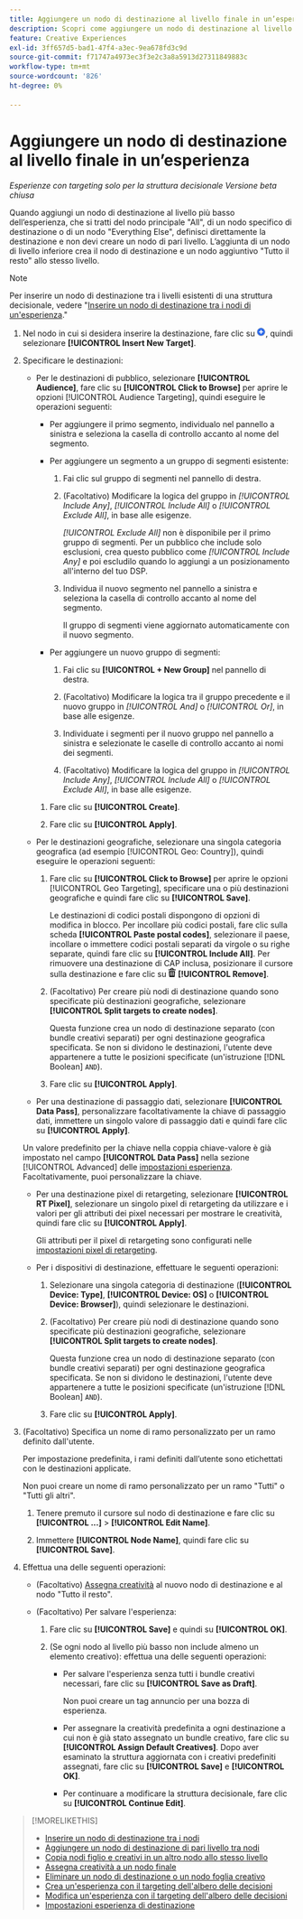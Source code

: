 ```yaml
---
title: Aggiungere un nodo di destinazione al livello finale in un’esperienza
description: Scopri come aggiungere un nodo di destinazione al livello di destinazione finale di un’esperienza di annuncio.
feature: Creative Experiences
exl-id: 3ff657d5-bad1-47f4-a3ec-9ea678fd3c9d
source-git-commit: f71747a4973ec3f3e2c3a8a5913d27311849883c
workflow-type: tm+mt
source-wordcount: '826'
ht-degree: 0%

---
```


# Aggiungere un nodo di destinazione al livello finale in un’esperienza

*Esperienze con targeting solo per la struttura decisionale*
*Versione beta chiusa*

Quando aggiungi un nodo di destinazione al livello più basso dell’esperienza, che si tratti del nodo principale &quot;All&quot;, di un nodo specifico di destinazione o di un nodo &quot;Everything Else&quot;, definisci direttamente la destinazione e non devi creare un nodo di pari livello. L’aggiunta di un nodo di livello inferiore crea il nodo di destinazione e un nodo aggiuntivo &quot;Tutto il resto&quot; allo stesso livello.

>[!NOTE]
>
>Per inserire un nodo di destinazione tra i livelli esistenti di una struttura decisionale, vedere &quot;[Inserire un nodo di destinazione tra i nodi di un&#39;esperienza](experience-target-node-add-inner.md).&quot;

<!-- 1. [ways to get to the decision tree] -->

1. Nel nodo in cui si desidera inserire la destinazione, fare clic su ![Aggiungi](/help/creative/assets/add.png "Aggiungi"), quindi selezionare **[!UICONTROL Insert New Target]**.

1. Specificare le destinazioni:

   * Per le destinazioni di pubblico, selezionare **[!UICONTROL Audience]**, fare clic su **[!UICONTROL Click to Browse]** per aprire le opzioni [!UICONTROL Audience Targeting], quindi eseguire le operazioni seguenti:

      * Per aggiungere il primo segmento, individualo nel pannello a sinistra e seleziona la casella di controllo accanto al nome del segmento.

      * Per aggiungere un segmento a un gruppo di segmenti esistente:

         1. Fai clic sul gruppo di segmenti nel pannello di destra.

         1. (Facoltativo) Modificare la logica del gruppo in *[!UICONTROL Include Any]*, *[!UICONTROL Include All]* o *[!UICONTROL Exclude All]*, in base alle esigenze.

            *[!UICONTROL Exclude All]* non è disponibile per il primo gruppo di segmenti. Per un pubblico che include solo esclusioni, crea questo pubblico come *[!UICONTROL Include Any]* e poi escludilo quando lo aggiungi a un posizionamento all&#39;interno del tuo DSP.

         1. Individua il nuovo segmento nel pannello a sinistra e seleziona la casella di controllo accanto al nome del segmento.

            Il gruppo di segmenti viene aggiornato automaticamente con il nuovo segmento.

      * Per aggiungere un nuovo gruppo di segmenti:

         1. Fai clic su **[!UICONTROL + New Group]** nel pannello di destra.

         1. (Facoltativo) Modificare la logica tra il gruppo precedente e il nuovo gruppo in *[!UICONTROL And]* o *[!UICONTROL Or]*, in base alle esigenze.

         1. Individuate i segmenti per il nuovo gruppo nel pannello a sinistra e selezionate le caselle di controllo accanto ai nomi dei segmenti.

         1. (Facoltativo) Modificare la logica del gruppo in *[!UICONTROL Include Any]*, *[!UICONTROL Include All]* o *[!UICONTROL Exclude All]*, in base alle esigenze.

      1. Fare clic su **[!UICONTROL Create]**.

      1. Fare clic su **[!UICONTROL Apply]**.

   * Per le destinazioni geografiche, selezionare una singola categoria geografica (ad esempio [!UICONTROL Geo: Country]), quindi eseguire le operazioni seguenti:

      1. Fare clic su **[!UICONTROL Click to Browse]** per aprire le opzioni [!UICONTROL Geo Targeting], specificare una o più destinazioni geografiche e quindi fare clic su **[!UICONTROL Save]**.

         Le destinazioni di codici postali dispongono di opzioni di modifica in blocco. Per incollare più codici postali, fare clic sulla scheda **[!UICONTROL Paste postal codes]**, selezionare il paese, incollare o immettere codici postali separati da virgole o su righe separate, quindi fare clic su **[!UICONTROL Include All]**. Per rimuovere una destinazione di CAP inclusa, posizionare il cursore sulla destinazione e fare clic su ![Rimuovi](/help/creative/assets/delete.png "Rimuovi") **[!UICONTROL Remove]**.

      1. (Facoltativo) Per creare più nodi di destinazione quando sono specificate più destinazioni geografiche, selezionare **[!UICONTROL Split targets to create nodes]**.

         Questa funzione crea un nodo di destinazione separato (con bundle creativi separati) per ogni destinazione geografica specificata. Se non si dividono le destinazioni, l&#39;utente deve appartenere a tutte le posizioni specificate (un&#39;istruzione [!DNL Boolean] `AND`).

      1. Fare clic su **[!UICONTROL Apply]**.

   * Per una destinazione di passaggio dati, selezionare **[!UICONTROL Data Pass]**, personalizzare facoltativamente la chiave di passaggio dati, immettere un singolo valore di passaggio dati e quindi fare clic su **[!UICONTROL Apply]**.

   Un valore predefinito per la chiave nella coppia chiave-valore è già impostato nel campo **[!UICONTROL Data Pass]** nella sezione [!UICONTROL Advanced] delle [impostazioni esperienza](experience-settings-targeting.md). Facoltativamente, puoi personalizzare la chiave.

   * Per una destinazione pixel di retargeting, selezionare **[!UICONTROL RT Pixel]**, selezionare un singolo pixel di retargeting da utilizzare e i valori per gli attributi dei pixel necessari per mostrare le creatività, quindi fare clic su **[!UICONTROL Apply]**.

     Gli attributi per il pixel di retargeting sono configurati nelle [impostazioni pixel di retargeting](/help/creative/pixels/retargeting-pixel-manage.md).

   * Per i dispositivi di destinazione, effettuare le seguenti operazioni:

      1. Selezionare una singola categoria di destinazione (**[!UICONTROL Device: Type]**, **[!UICONTROL Device: OS]** o **[!UICONTROL Device: Browser]**), quindi selezionare le destinazioni.

      1. (Facoltativo) Per creare più nodi di destinazione quando sono specificate più destinazioni geografiche, selezionare **[!UICONTROL Split targets to create nodes]**.

         Questa funzione crea un nodo di destinazione separato (con bundle creativi separati) per ogni destinazione geografica specificata. Se non si dividono le destinazioni, l&#39;utente deve appartenere a tutte le posizioni specificate (un&#39;istruzione [!DNL Boolean] `AND`).

      1. Fare clic su **[!UICONTROL Apply]**.

1. (Facoltativo) Specifica un nome di ramo personalizzato per un ramo definito dall&#39;utente.

   Per impostazione predefinita, i rami definiti dall’utente sono etichettati con le destinazioni applicate.

   Non puoi creare un nome di ramo personalizzato per un ramo &quot;Tutti&quot; o &quot;Tutti gli altri&quot;.

   1. Tenere premuto il cursore sul nodo di destinazione e fare clic su **[!UICONTROL ...]** > **[!UICONTROL Edit Name]**.

   1. Immettere **[!UICONTROL Node Name]**, quindi fare clic su **[!UICONTROL Save]**.

1. Effettua una delle seguenti operazioni:

   * (Facoltativo) [Assegna creatività](experience-assign-creative-bundles.md) al nuovo nodo di destinazione e al nodo &quot;Tutto il resto&quot;.

   * (Facoltativo) Per salvare l&#39;esperienza:

      1. Fare clic su **[!UICONTROL Save]** e quindi su **[!UICONTROL OK]**.

      1. (Se ogni nodo al livello più basso non include almeno un elemento creativo): effettua una delle seguenti operazioni:

         * Per salvare l&#39;esperienza senza tutti i bundle creativi necessari, fare clic su **[!UICONTROL Save as Draft]**.

           Non puoi creare un tag annuncio per una bozza di esperienza.

         * Per assegnare la creatività predefinita a ogni destinazione a cui non è già stato assegnato un bundle creativo, fare clic su **[!UICONTROL Assign Default Creatives]**. Dopo aver esaminato la struttura aggiornata con i creativi predefiniti assegnati, fare clic su **[!UICONTROL Save]** e **[!UICONTROL OK]**.

         * Per continuare a modificare la struttura decisionale, fare clic su **[!UICONTROL Continue Edit]**.

>[!MORELIKETHIS]
>
>* [Inserire un nodo di destinazione tra i nodi](experience-target-node-add-inner.md)
>* [Aggiungere un nodo di destinazione di pari livello tra nodi](experience-target-node-add-sibling.md)
>* [Copia nodi figlio e creativi in un altro nodo allo stesso livello](experience-target-node-copy.md)
>* [Assegna creatività a un nodo finale](experience-assign-creative-bundles.md)
>* [Eliminare un nodo di destinazione o un nodo foglia creativo](/help/creative/experiences/experience-target-node-delete.md)
>* [Crea un&#39;esperienza con il targeting dell&#39;albero delle decisioni](experience-create-targeting.md)
>* [Modifica un&#39;esperienza con il targeting dell&#39;albero delle decisioni](experience-edit-targeting.md)
>* [Impostazioni esperienza di destinazione](experience-settings-targeting.md)
